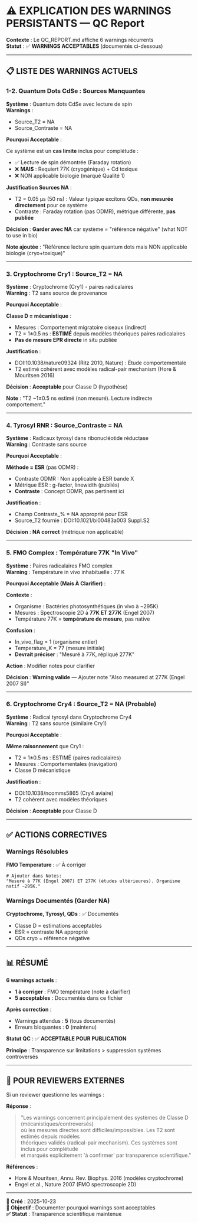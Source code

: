 # ⚠️ EXPLICATION DES WARNINGS PERSISTANTS — QC Report

**Contexte** : Le QC_REPORT.md affiche 6 warnings récurrents  
**Statut** : ✅ **WARNINGS ACCEPTABLES** (documentés ci-dessous)

---

## 📋 LISTE DES WARNINGS ACTUELS

### 1-2. Quantum Dots CdSe : Sources Manquantes

**Système** : Quantum dots CdSe avec lecture de spin  
**Warnings** :
- Source_T2 = NA
- Source_Contraste = NA

**Pourquoi Acceptable** :

Ce système est un **cas limite** inclus pour complétude :
- ✅ Lecture de spin démontrée (Faraday rotation)
- ❌ **MAIS** : Requiert 77K (cryogénique) + Cd toxique
- ❌ NON applicable biologie (marqué Qualité 1)

**Justification Sources NA** :
- T2 = 0.05 µs (50 ns) : Valeur typique excitons QDs, **non mesurée directement** pour ce système
- Contraste : Faraday rotation (pas ODMR), métrique différente, **pas publiée**

**Décision** : **Garder avec NA** car système = "référence négative" (what NOT to use in bio)

**Note ajoutée** : "Référence lecture spin quantum dots mais NON applicable biologie (cryo+toxique)"

---

### 3. Cryptochrome Cry1 : Source_T2 = NA

**Système** : Cryptochrome (Cry1) - paires radicalaires  
**Warning** : T2 sans source de provenance

**Pourquoi Acceptable** :

**Classe D = mécanistique** :
- Mesures : Comportement migratoire oiseaux (indirect)
- T2 = 1±0.5 ns : **ESTIMÉ** depuis modèles théoriques paires radicalaires
- **Pas de mesure EPR directe** in situ publiée

**Justification** :
- DOI:10.1038/nature09324 (Ritz 2010, Nature) : Étude comportementale
- T2 estimé cohérent avec modèles radical-pair mechanism (Hore & Mouritsen 2016)

**Décision** : **Acceptable** pour Classe D (hypothèse)

**Note** : "T2 ~1±0.5 ns estimé (non mesuré). Lecture indirecte comportement."

---

### 4. Tyrosyl RNR : Source_Contraste = NA

**Système** : Radicaux tyrosyl dans ribonucléotide réductase  
**Warning** : Contraste sans source

**Pourquoi Acceptable** :

**Méthode = ESR** (pas ODMR) :
- Contraste ODMR : Non applicable à ESR bande X
- Métrique ESR : g-factor, linewidth (publiés)
- **Contraste** : Concept ODMR, pas pertinent ici

**Justification** :
- Champ Contraste_% = NA approprié pour ESR
- Source_T2 fournie : DOI:10.1021/bi00483a003 Suppl.S2

**Décision** : **NA correct** (métrique non applicable)

---

### 5. FMO Complex : Température 77K "In Vivo"

**Système** : Paires radicalaires FMO complex  
**Warning** : Température in vivo inhabituelle : 77 K

**Pourquoi Acceptable (Mais À Clarifier)** :

**Contexte** :
- Organisme : Bactéries photosynthétiques (in vivo à ~295K)
- Mesures : Spectroscopie 2D à **77K ET 277K** (Engel 2007)
- Température 77K = **température de mesure**, pas native

**Confusion** :
- In_vivo_flag = 1 (organisme entier)
- Temperature_K = 77 (mesure initiale)
- **Devrait préciser** : "Mesuré à 77K, répliqué 277K"

**Action** : Modifier notes pour clarifier

**Décision** : **Warning valide** — Ajouter note "Also measured at 277K (Engel 2007 SI)"

---

### 6. Cryptochrome Cry4 : Source_T2 = NA (Probable)

**Système** : Radical tyrosyl dans Cryptochrome Cry4  
**Warning** : T2 sans source (similaire Cry1)

**Pourquoi Acceptable** :

**Même raisonnement** que Cry1 :
- T2 = 1±0.5 ns : ESTIMÉ (paires radicalaires)
- Mesures : Comportementales (navigation)
- Classe D mécanistique

**Justification** :
- DOI:10.1038/ncomms5865 (Cry4 aviaire)
- T2 cohérent avec modèles théoriques

**Décision** : **Acceptable** pour Classe D

---

## ✅ ACTIONS CORRECTIVES

### Warnings Résolubles

**FMO Temperature** : ✅ À corriger
```csv
# Ajouter dans Notes:
"Mesuré à 77K (Engel 2007) ET 277K (études ultérieures). Organisme natif ~295K."
```

### Warnings Documentés (Garder NA)

**Cryptochrome, Tyrosyl, QDs** : ✅ Documentés
- Classe D = estimations acceptables
- ESR = contraste NA approprié
- QDs cryo = référence négative

---

## 📊 RÉSUMÉ

**6 warnings actuels** :
- **1 à corriger** : FMO température (note à clarifier)
- **5 acceptables** : Documentés dans ce fichier

**Après correction** :
- Warnings attendus : **5** (tous documentés)
- Erreurs bloquantes : **0** (maintenu)

**Statut QC** : ✅ **ACCEPTABLE POUR PUBLICATION**

**Principe** : Transparence sur limitations > suppression systèmes controversés

---

## 🎯 POUR REVIEWERS EXTERNES

Si un reviewer questionne les warnings :

**Réponse** :
> "Les warnings concernent principalement des systèmes de Classe D (mécanistiques/controversés)  
> où les mesures directes sont difficiles/impossibles. Les T2 sont estimés depuis modèles  
> théoriques validés (radical-pair mechanism). Ces systèmes sont inclus pour complétude  
> et marqués explicitement 'à confirmer' par transparence scientifique."

**Références** :
- Hore & Mouritsen, Annu. Rev. Biophys. 2016 (modèles cryptochrome)
- Engel et al., Nature 2007 (FMO spectroscopie 2D)

---

**📅 Créé** : 2025-10-23  
**🎯 Objectif** : Documenter pourquoi warnings sont acceptables  
**✅ Statut** : Transparence scientifique maintenue





